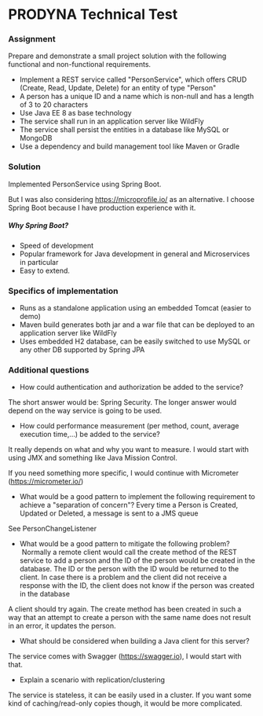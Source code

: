 # PRODYNA Technical Test

### Assignment

Prepare and demonstrate a small project solution with the following functional and non-functional requirements.
- Implement a REST service called "PersonService", which offers CRUD (Create, Read, Update,
  Delete) for an entity of type "Person"
- A person has a unique ID and a name which is non-null and has a length of 3 to 20 characters
- Use Java EE 8 as base technology
- The service shall run in an application server like WildFly
- The service shall persist the entities in a database like MySQL or MongoDB
- Use a dependency and build management tool like Maven or Gradle

### Solution

Implemented PersonService using Spring Boot.

But I was also considering https://microprofile.io/ as an alternative. I choose Spring Boot because I have production experience with it.

##### Why Spring Boot?
- Speed of development
- Popular framework for Java development in general and Microservices in particular
- Easy to extend.

### Specifics of implementation
- Runs as a standalone application using an embedded Tomcat (easier to demo)
- Maven build generates both jar and a war file that can be deployed to an application server like WildFly
- Uses embedded H2 database, can be easily switched to use MySQL or any other DB supported by Spring JPA

### Additional questions
- How could authentication and authorization be added to the service?

The short answer would be: Spring Security. The longer answer would depend on the way service  is going to be used. 

- How could performance measurement (per method, count, average execution time,…) be added to the service?

It really depends on what and why you want to measure. I would start with using JMX and something like Java Mission Control.

If you need something more specific, I would continue with Micrometer (https://micrometer.io/)

- What would be a good pattern to implement the following requirement to achieve a "separation of concern&quot;? Every time a Person is Created, Updated or Deleted, a message is sent to a JMS queue

See PersonChangeListener

- What would be a good pattern to mitigate the following problem?  Normally a remote client would call the create method of the REST service to add a person and the ID of the person would be created in the database. The ID or the person with the ID would be returned to the client. In case there is a problem and the client did not receive a response with the ID, the client does not know if the person was created in the database

A client should try again. The create method has been created in such a way that an attempt to create a person with the same name does not result in an error, it updates the person.

- What should be considered when building a Java client for this server?

The service comes with Swagger (https://swagger.io), I would start with that.

- Explain a scenario with replication/clustering

The service is stateless, it can be easily used in a cluster. If you want some kind of caching/read-only copies though, it would be more complicated.